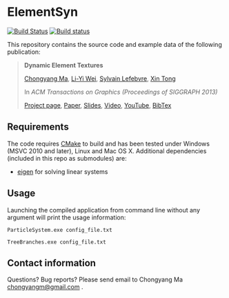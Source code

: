 ElementSyn
==========

[![Build Status](https://travis-ci.com/chongyangma/ElementSyn.svg?branch=master)](https://travis-ci.com/chongyangma/ElementSyn) [![Build status](https://ci.appveyor.com/api/projects/status/p653ml95kprnmnn1?svg=true)](https://ci.appveyor.com/project/chongyangma/elementsyn)

This repository contains the source code and example data of the following publication:

> **Dynamic Element Textures**
>
> [Chongyang Ma](http://chongyangma.com/), [Li-Yi Wei](http://www.liyiwei.org/), [Sylvain Lefebvre](http://www.antexel.com/sylefeb/research), [Xin Tong](http://research.microsoft.com/en-us/um/people/xtong/xtong.html)
>
> In *ACM Transactions on Graphics (Proceedings of SIGGRAPH 2013)*
>
> [Project page](http://chongyangma.com/publications/dt/index.html),
> [Paper](http://chongyangma.com/publications/dt/2013_dt_paper.pdf),
> [Slides](http://chongyangma.com/publications/dt/2013_dt_slides.pdf),
> [Video](http://chongyangma.com/publications/dt/2013_dt_video.mp4),
> [YouTube](https://www.youtube.com/watch?v=dSvqGcBAorI),
> [BibTex](http://chongyangma.com/publications/dt/2013_dt_bib.txt)

## Requirements

The code requires [CMake](https://cmake.org/) to build and has been tested under Windows (MSVC 2010 and later), Linux and Mac OS X. Additional dependencies (included in this repo as submodules) are:
* [eigen](https://gitlab.com/libeigen/eigen) for solving linear systems

## Usage

Launching the compiled application from command line without any argument will print the usage information:

```
ParticleSystem.exe config_file.txt

TreeBranches.exe config_file.txt
```

## Contact information

Questions? Bug reports? Please send email to Chongyang Ma chongyangm@gmail.com .
